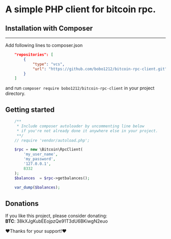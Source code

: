 # A simple PHP client for bitcoin rpc.

## Installation with Composer
--------------------------
Add following lines to composer.json
```json
    "repositories": [
        {
            "type": "vcs",
            "url": "https://github.com/bobo1212/bitcoin-rpc-client.git"
        }
    ]
```


and run ```composer require bobo1212/bitcoin-rpc-client``` in your project directory.

## Getting started

```php
    /**
     * Include composer autoloader by uncommenting line below
     * if you're not already done it anywhere else in your project.
     **/
    // require 'vendor/autoload.php';

    $rpc = new \Bitcoin\RpcClient(
        'my_user_name',
        'my_password',
        '127.0.0.1',
        8332
    );
    $balances  = $rpc->getbalances();
    
    var_dump($balances);
```


## Donations
If you like this project, please consider donating:<br>
**BTC**: 38kXJgKubEEojpzQe91T3dU6BKiwgN2euo<br>

❤Thanks for your support!❤